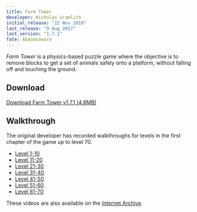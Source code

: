```yaml
---
title: Farm Tower
developer: Nicholas Gramlich
initial_release: "22 Nov 2010"
last_release: "9 Aug 2017"
last_version: "1.7.1"
fate: Abandonware
---
```


*Farm Tower* is a physics-based puzzle game where the objective is to remove blocks to get a set of animals safely onto a platform, without falling off and touching the ground.

## Download
[Download Farm Tower v1.7.1 (4.8MB)](https://archive.org/download/farm-tower-1.7.1/Farm%20Tower%201.7.1.apk)

## Walkthrough
The original developer has recorded walkthroughs for levels in the first chapter of the game up to level 70.

- [Level 1-10](https://www.youtube.com/watch?v=xOzSEZ9-BkI)
- [Level 11-20](https://www.youtube.com/watch?v=XUY5f58wV5s)
- [Level 21-30](https://www.youtube.com/watch?v=er_FQMRxbAc)
- [Level 31-40](https://www.youtube.com/watch?v=4Fmy22shBXM)
- [Level 41-50](https://www.youtube.com/watch?v=Y3stCuAZlic)
- [Level 51-60](https://www.youtube.com/watch?v=R295ZbHkPWI)
- [Level 61-70](https://www.youtube.com/watch?v=Q0EB1w1SbXQ)

These videos are also available on the [Internet Archive](https://archive.org/details/farm-tower-official-walktrough-level-61-70-q-0-eb-1w-1-sb-xq).
